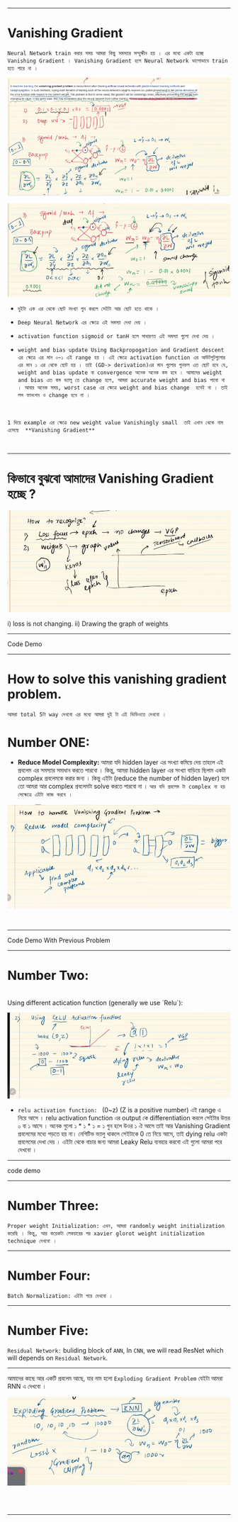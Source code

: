 
---

# Vanishing Gradient 

`Neural Network train করার সময় আমরা কিছু সমস্যার সম্মুক্ষীন হয় । এর মধ্যে একটা হচ্ছে Vanishing Gradient । Vanishing Gradient হলে Neural Network ভালোভাবে train হতে পারে না । `

![Alt text](image-126.png)

![Alt text](image-127.png)

- `দুইটা এক এর থেকে ছোট সংখ্যা গুন করলে সেইটা আর ছোট হতে থাকে । `

- `Deep Neural Network এর ক্ষেত্রে এই সমস্যা দেখা দেয় । `

- `activation function sigmoid or tanH হলে সাধারণত এই সমস্যা গুলো দেখা দেয় ।`

- `weight and bias update Using Backpropogation and Gradient descent এর ক্ষেত্রে এর মান ০~১ এই range হয় । এই ক্ষেত্রে activation function এর আউটপুটগুলোর এর মান ১ এর থেকে ছোট হয় । তাই (GD-> derivation)এর মান গুলোর গুনফল এত ছোট হবে যে, weight and bias update বা convergence অনেক অনেক কম হবে । আমাদের weight and bias এত কম ভ্যালু তে change হলে, আমরা accurate weight and bias পাবো না । আবার অনেক সময়, worst case এর ক্ষেত্রে weight and bias change  হবেই না । তাই লস ফানংশন ও change হবে না ।`
<br>

`1 দিয়ে example এর ক্ষেত্রে new weight value Vanishingly small  তাই এখান থেকে নাম এসেছে  **Vanishing Gradient** `

<br>

---

# কিভাবে বুঝবো আমাদের Vanishing Gradient হচ্ছে ?

![Alt text](image-128.png)

i) loss is not changing.
ii) Drawing the graph of weights

---

Code Demo

---

# How to solve this vanishing gradient problem.

`আমরা total 5টা way দেখবো এর মধ্যে আমরা দুই টা এই ভিডিওতে দেখবো । `

# Number ONE:

- **Reduce Model Complexity:** আমরা যদি  hidden layer এর সংখ্যা কমিয়ে দেয় তাহলে এই প্রবলেম এর সমস্যার সমাধান করতে পারবো । কিন্তু, আমরা hidden layer এর সংখ্যা বাড়িয়ে ছিলাম একটা complex প্রবলেমকে করার জন্য । কিন্তু এইটা (reduce the number of hidden layer) হলে তো আমরা আর complex প্রবলেমটা  solve করতে পারবো না । `আর যদি প্রবলেম টা complex না হয় সেক্ষেত্রে এইটা কাজ করবে । `


![Alt text](image-129.png)

<br>

---

Code Demo With Previous Problem

---

# Number Two:

<br>
Using different actication function (generally we use `Relu`):
<br>

![Alt text](image-130.png)

- `relu activation function: ` (0~z) (Z is a positive number) এই range এ নিয়ে আসে । relu activation function এর  output কে  differentiation করলে সেইটার উত্তর ০ বা ১ আসে । অনেক গুলো ১ * ১ * ১ = ১ গুন হলে উওর ১ ঐ আসে  তাই আর Vanishing Gradient প্রবলেমের মধ্যে পড়তে হয় না। নেগিটিভ ভ্যালু থাকলে সেইটাকে 0 তে নিয়ে আসে, তাই dying relu একটা প্রবলেমের দেখা দেয় । এইটা থেকে বাচার জন্য আমরা Leaky Relu ব্যবহার করবো এই গুলো আমরা পরে দেখবো । 


---

code demo

---


# Number Three: 

`Proper weight Initialization: এখন, আমরা randomly weight initialization করেছি । কিন্তু, আর কয়েকটা লেকচারের পর xavier glorot weight initialization technique দেখবো । `

---

# Number Four:

`Batch Normalization: এইটা পরে দেখবো । `

---

# Number Five:

`Residual Network:` buliding block of `ANN`, In `CNN`, we will read ResNet which will depends on `Residual Network`.


---

আমাদের কাছে আর একটি প্রবলেম আছে, যার নাম হলো `Exploding Gradient Problem` যেইটা আমরা RNN এ দেখবো ।  

![Alt text](image-131.png)

<br>
<br>

---
